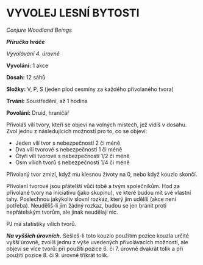 # VYVOLEJ LESNÍ BYTOSTI

*Conjure Woodland Beings*

***Příručka hráče***

*Vyvolávání 4. úrovně*

**Vyvolání:** 1 akce

**Dosah:** 12 sáhů

**Složky:** V, P, S (jeden plod cesmíny za každého přivolaného tvora)

**Trvání:** Soustředění, až 1 hodina

**Povolání:** Druid, hraničář

Přivoláš vílí tvory, kteří se objeví na volných místech, jež vidíš v dosahu. Zvol jednu z následujících možností pro to, co se objeví:

 * Jeden vílí tvor s nebezpečností 2 či méně 
 * Dva vílí tvorové s nebezpečností 1 či méně 	
 * Čtyři vílí tvorové s nebezpečností 1/2 či méně 	
 * Osm vílích tvorů s nebezpečností 1/4 či méně 	

Přivolaný tvor zmizí, když mu klesnou životy na 0, nebo když kouzlo skončí. 

Přivolaní tvorové jsou přátelští vůči tobě a tvým společníkům. Hod za přivolané tvory na iniciativu (jako skupinu), ve které budou mít své vlastní tahy. Poslechnou jakýkoliv slovní rozkaz, který jim udělíš (akce není potřeba). Neudělíš-li jim žádný rozkaz, budou se jen bránit proti nepřátelským tvorům, ale jinak neudělají nic. 

PJ má statistiky vílích tvorů.

***Na vyšších úrovních.*** Sešleš-li toto kouzlo použitím pozice kouzla určité vyšší úrovně, zvolíš jednu z výše uvedených přivolávacích možností, ale objeví se více tvorů: při použití pozice 6. či 7. úrovně dvakrát tolik a při použití pozice 8. či 9. úrovně třikrát tolik.
